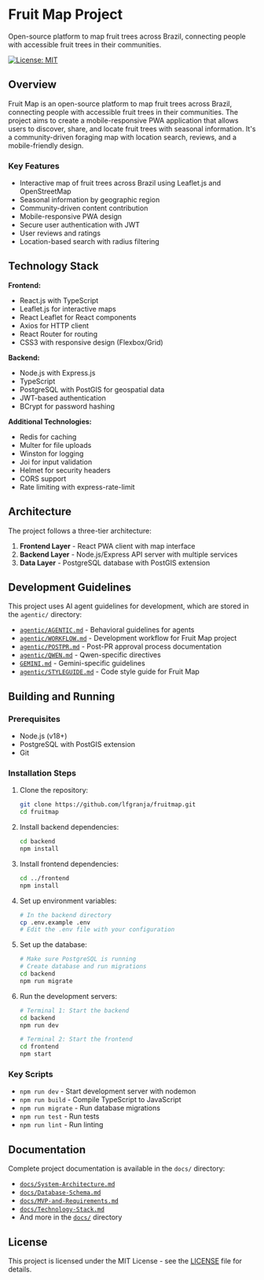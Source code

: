 # Fruit Map Project

Open-source platform to map fruit trees across Brazil, connecting people with accessible fruit trees in their communities.

[![License: MIT](https://img.shields.io/badge/License-MIT-yellow.svg)](https://opensource.org/licenses/MIT)


## Overview

Fruit Map is an open-source platform to map fruit trees across Brazil, connecting people with accessible fruit trees in their communities. The project aims to create a mobile-responsive PWA application that allows users to discover, share, and locate fruit trees with seasonal information. It's a community-driven foraging map with location search, reviews, and a mobile-friendly design.

### Key Features
- Interactive map of fruit trees across Brazil using Leaflet.js and OpenStreetMap
- Seasonal information by geographic region
- Community-driven content contribution
- Mobile-responsive PWA design
- Secure user authentication with JWT
- User reviews and ratings
- Location-based search with radius filtering

## Technology Stack

**Frontend:**
- React.js with TypeScript
- Leaflet.js for interactive maps
- React Leaflet for React components
- Axios for HTTP client
- React Router for routing
- CSS3 with responsive design (Flexbox/Grid)

**Backend:**
- Node.js with Express.js
- TypeScript
- PostgreSQL with PostGIS for geospatial data
- JWT-based authentication
- BCrypt for password hashing

**Additional Technologies:**
- Redis for caching
- Multer for file uploads
- Winston for logging
- Joi for input validation
- Helmet for security headers
- CORS support
- Rate limiting with express-rate-limit

## Architecture

The project follows a three-tier architecture:
1. **Frontend Layer** - React PWA client with map interface
2. **Backend Layer** - Node.js/Express API server with multiple services
3. **Data Layer** - PostgreSQL database with PostGIS extension

## Development Guidelines

This project uses AI agent guidelines for development, which are stored in the `agentic/` directory:
- [`agentic/AGENTIC.md`](agentic/AGENTIC.md) - Behavioral guidelines for agents
- [`agentic/WORKFLOW.md`](agentic/WORKFLOW.md) - Development workflow for Fruit Map project
- [`agentic/POSTPR.md`](agentic/POSTPR.md) - Post-PR approval process documentation
- [`agentic/QWEN.md`](agentic/QWEN.md) - Qwen-specific directives
- [`GEMINI.md`](GEMINI.md) - Gemini-specific guidelines
- [`agentic/STYLEGUIDE.md`](agentic/STYLEGUIDE.md) - Code style guide for Fruit Map

## Building and Running

### Prerequisites
- Node.js (v18+)
- PostgreSQL with PostGIS extension
- Git

### Installation Steps
1. Clone the repository:
   ```bash
   git clone https://github.com/lfgranja/fruitmap.git
   cd fruitmap
   ```

2. Install backend dependencies:
   ```bash
   cd backend
   npm install
   ```

3. Install frontend dependencies:
   ```bash
   cd ../frontend
   npm install
   ```

4. Set up environment variables:
   ```bash
   # In the backend directory
   cp .env.example .env
   # Edit the .env file with your configuration
   ```

5. Set up the database:
   ```bash
   # Make sure PostgreSQL is running
   # Create database and run migrations
   cd backend
   npm run migrate
   ```

6. Run the development servers:
   ```bash
   # Terminal 1: Start the backend
   cd backend
   npm run dev
   
   # Terminal 2: Start the frontend
   cd frontend
   npm start
   ```

### Key Scripts
- `npm run dev` - Start development server with nodemon
- `npm run build` - Compile TypeScript to JavaScript
- `npm run migrate` - Run database migrations
- `npm run test` - Run tests
- `npm run lint` - Run linting

## Documentation

Complete project documentation is available in the `docs/` directory:
- [`docs/System-Architecture.md`](docs/System-Architecture.md)
- [`docs/Database-Schema.md`](docs/Database-Schema.md)
- [`docs/MVP-and-Requirements.md`](docs/MVP-and-Requirements.md)
- [`docs/Technology-Stack.md`](docs/Technology-Stack.md)
- And more in the [`docs/`](docs/) directory

## License

This project is licensed under the MIT License - see the [LICENSE](LICENSE) file for details.
